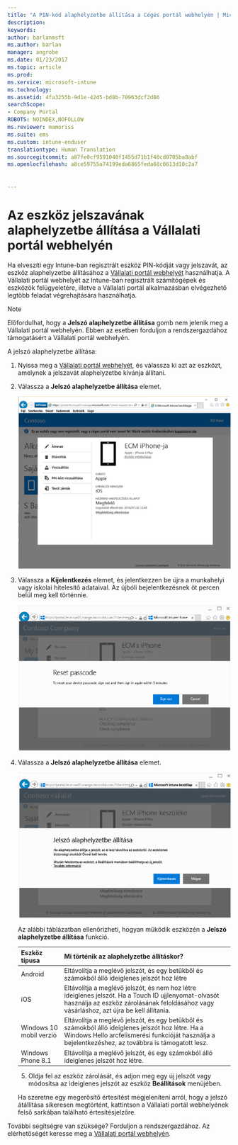 ```yaml
---
title: "A PIN-kód alaphelyzetbe állítása a Céges portál webhelyén | Microsoft Docs"
description: 
keywords: 
author: barlanmsft
ms.author: barlan
manager: angrobe
ms.date: 01/23/2017
ms.topic: article
ms.prod: 
ms.service: microsoft-intune
ms.technology: 
ms.assetid: 4fa3255b-9d1e-42d5-bd8b-70963dcf2d86
searchScope:
- Company Portal
ROBOTS: NOINDEX,NOFOLLOW
ms.reviewer: mamoriss
ms.suite: ems
ms.custom: intune-enduser
translationtype: Human Translation
ms.sourcegitcommit: a87fe0cf9591040f1455d71b1f40cd0705ba8abf
ms.openlocfilehash: a8ce59755a74199eda6865feda68c0613d10c2a7


---
```


# <a name="how-to-reset-your-device-passcode-from-the-company-portal-website"></a>Az eszköz jelszavának alaphelyzetbe állítása a Vállalati portál webhelyén

Ha elveszíti egy Intune-ban regisztrált eszköz PIN-kódját vagy jelszavát, az eszköz alaphelyzetbe állításához a [Vállalati portál webhelyét](http://portal.manage.microsoft.com) használhatja. A Vállalati portál webhelyét az Intune-ban regisztrált számítógépek és eszközök felügyeletére, illetve a Vállalati portál alkalmazásban elvégezhető legtöbb feladat végrehajtására használhatja.

> [!NOTE]
> Előfordulhat, hogy a **Jelszó alaphelyzetbe állítása** gomb nem jelenik meg a Vállalati portál webhelyén. Ebben az esetben forduljon a rendszergazdához támogatásért a Vállalati portál webhelyén.

A jelszó alaphelyzetbe állítása:

1.  Nyissa meg a [Vállalati portál webhelyét](http://portal.manage.microsoft.com), és válassza ki azt az eszközt, amelynek a jelszavát alaphelyzetbe kívánja állítani.

2.  Válassza a **Jelszó alaphelyzetbe állítása** elemet.

    ![Az eszköz részletei a Jelszó alaphelyzetbe állítása gombbal](./media/iwp-screen-with-all-options.png)

3.  Válassza a **Kijelentkezés** elemet, és jelentkezzen be újra a munkahelyi vagy iskolai hitelesítő adataival. Az újbóli bejelentkezésnek öt percen belül meg kell történnie.

    ![Alaphelyzetbe állítási üzenet a Kijelentkezés gombbal](./media/iwp-2-sign-out.png)

4.  Válassza a **Jelszó alaphelyzetbe állítása** elemet.

    ![Üzenet, amely elmagyarázza, hogy mi történik a jelszó alaphelyzetbe állításakor](./media/iwp-3-tap-reset-passcode-after-signin.png)

    Az alábbi táblázatban ellenőrizheti, hogyan működik eszközén a **Jelszó alaphelyzetbe állítása** funkció.

    |Eszköz típusa|Mi történik az alaphelyzetbe állításkor?|
    |------------|-----------|
    |Android|Eltávolítja a meglévő jelszót, és egy betűkből és számokból álló ideiglenes jelszót hoz létre|
    |iOS|Eltávolítja a meglévő jelszót, és nem hoz létre ideiglenes jelszót. Ha a Touch ID ujjlenyomat-olvasót használja az eszköz zárolásának feloldásához vagy vásárláshoz, azt újra be kell állítania.|
    |Windows 10 mobil verzió|Eltávolítja a meglévő jelszót, és egy betűkből és számokból álló ideiglenes jelszót hoz létre. Ha a Windows Hello arcfelismerési funkcióját használja a bejelentkezéshez, az továbbra is támogatott lesz.|
    |Windows Phone 8.1|Eltávolítja a meglévő jelszót, és egy számokból álló ideiglenes jelszót hoz létre.|

    5.  Oldja fel az eszköz zárolását, és adjon meg egy új jelszót vagy módosítsa az ideiglenes jelszót az eszköz **Beállítások** menüjében.

    Ha szeretne egy megerősítő értesítést megjeleníteni arról, hogy a jelszó átállítása sikeresen megtörtént, kattintson a Vállalati portál webhelyének felső sarkában található értesítésjelzőre.

További segítségre van szüksége? Forduljon a rendszergazdához. Az elérhetőségét keresse meg a [Vállalati portál webhelyén](http://portal.manage.microsoft.com).



<!--HONumber=Jan17_HO4-->


